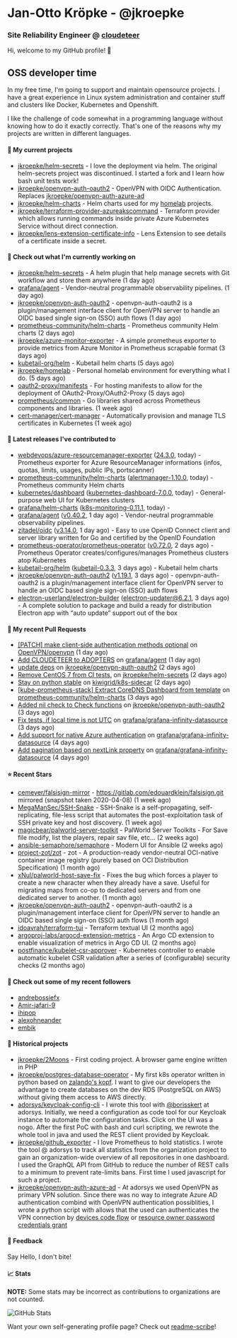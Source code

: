 # Jan-Otto Kröpke - @jkroepke
### Site Reliability Engineer @ [cloudeteer](https://cloudeteer.de/)

Hi, welcome to my GitHub profile! 👋

## OSS developer time
In my free time, I'm going to support and maintain opensource projects. I have a great experience in Linux system administration and container stuff and clusters like Docker, Kubernetes and Openshift.

I like the challenge of code somewhat in a programming language without knowing how to do it exactly correctly. That's one of the reasons why my projects are written in different languages.

#### 🌱 My current projects
- [jkroepke/helm-secrets](https://github.com/jkroepke/helm-secrets) - I love the deployment via helm. The original helm-secrets project was discontinued. I started a fork and I learn how bash unit tests work!
- [jkroepke/openvpn-auth-oauth2](https://github.com/jkroepke/openvpn-auth-oauth2) - OpenVPN with OIDC Authentication. Replaces  [jkroepke/openvpn-auth-azure-ad](https://github.com/jkroepke/openvpn-auth-azure-ad) 
- [jkroepke/helm-charts](https://github.com/jkroepke/helm-charts) - Helm charts used for my [homelab](https://github.com/jkroepke/homelab) projects.
- [jkroepke/terraform-provider-azureakscommand](https://github.com/jkroepke/terraform-provider-azureakscommand) - Terraform provider which allows running commands inside private Azure Kubernetes Service without direct connection.
- [jkroepke/lens-extension-certificate-info](https://github.com/jkroepke/lens-extension-certificate-info) - Lens Extension to see details of a certificate inside a secret.

#### 👷 Check out what I'm currently working on

- [jkroepke/helm-secrets](https://github.com/jkroepke/helm-secrets) - A helm plugin that help manage secrets with Git workflow and store them anywhere (1 day ago)
- [grafana/agent](https://github.com/grafana/agent) - Vendor-neutral programmable observability pipelines. (1 day ago)
- [jkroepke/openvpn-auth-oauth2](https://github.com/jkroepke/openvpn-auth-oauth2) - openvpn-auth-oauth2 is a plugin/management interface client for OpenVPN server to handle an OIDC based single sign-on (SSO) auth flows (1 day ago)
- [prometheus-community/helm-charts](https://github.com/prometheus-community/helm-charts) - Prometheus community Helm charts (2 days ago)
- [jkroepke/azure-monitor-exporter](https://github.com/jkroepke/azure-monitor-exporter) - A simple prometheus exporter to provide metrics from Azure Monitor in Prometheus scrapable format (3 days ago)
- [kubetail-org/helm](https://github.com/kubetail-org/helm) - Kubetail helm charts (5 days ago)
- [jkroepke/homelab](https://github.com/jkroepke/homelab) - Personal homelab environment for everything what I do. (5 days ago)
- [oauth2-proxy/manifests](https://github.com/oauth2-proxy/manifests) - For hosting manifests to allow for the deployment of OAuth2-Proxy/OAuth2-Proxy (5 days ago)
- [prometheus/common](https://github.com/prometheus/common) - Go libraries shared across Prometheus components and libraries. (1 week ago)
- [cert-manager/cert-manager](https://github.com/cert-manager/cert-manager) - Automatically provision and manage TLS certificates in Kubernetes (1 week ago)

#### 🔭 Latest releases I've contributed to

- [webdevops/azure-resourcemanager-exporter](https://github.com/webdevops/azure-resourcemanager-exporter) ([24.3.0](https://github.com/webdevops/azure-resourcemanager-exporter/releases/tag/24.3.0), today) - Prometheus exporter for Azure ResourceManager informations (infos, quotas, limits, usages, public IPs, portscanner)
- [prometheus-community/helm-charts](https://github.com/prometheus-community/helm-charts) ([alertmanager-1.10.0](https://github.com/prometheus-community/helm-charts/releases/tag/alertmanager-1.10.0), today) - Prometheus community Helm charts
- [kubernetes/dashboard](https://github.com/kubernetes/dashboard) ([kubernetes-dashboard-7.0.0](https://github.com/kubernetes/dashboard/releases/tag/kubernetes-dashboard-7.0.0), today) - General-purpose web UI for Kubernetes clusters
- [grafana/helm-charts](https://github.com/grafana/helm-charts) ([k8s-monitoring-0.11.1](https://github.com/grafana/helm-charts/releases/tag/k8s-monitoring-0.11.1), today) - 
- [grafana/agent](https://github.com/grafana/agent) ([v0.40.2](https://github.com/grafana/agent/releases/tag/v0.40.2), 1 day ago) - Vendor-neutral programmable observability pipelines.
- [zitadel/oidc](https://github.com/zitadel/oidc) ([v3.14.0](https://github.com/zitadel/oidc/releases/tag/v3.14.0), 1 day ago) - Easy to use OpenID Connect client and server library written for Go and certified by the OpenID Foundation
- [prometheus-operator/prometheus-operator](https://github.com/prometheus-operator/prometheus-operator) ([v0.72.0](https://github.com/prometheus-operator/prometheus-operator/releases/tag/v0.72.0), 2 days ago) - Prometheus Operator creates/configures/manages Prometheus clusters atop Kubernetes
- [kubetail-org/helm](https://github.com/kubetail-org/helm) ([kubetail-0.3.3](https://github.com/kubetail-org/helm/releases/tag/kubetail-0.3.3), 3 days ago) - Kubetail helm charts
- [jkroepke/openvpn-auth-oauth2](https://github.com/jkroepke/openvpn-auth-oauth2) ([v1.19.1](https://github.com/jkroepke/openvpn-auth-oauth2/releases/tag/v1.19.1), 3 days ago) - openvpn-auth-oauth2 is a plugin/management interface client for OpenVPN server to handle an OIDC based single sign-on (SSO) auth flows
- [electron-userland/electron-builder](https://github.com/electron-userland/electron-builder) ([electron-updater@6.2.1](https://github.com/electron-userland/electron-builder/releases/tag/electron-updater%406.2.1), 3 days ago) - A complete solution to package and build a ready for distribution Electron app with “auto update” support out of the box

#### 🔨 My recent Pull Requests

- [[PATCH] make client-side authentication methods optional](https://github.com/OpenVPN/openvpn/pull/513) on [OpenVPN/openvpn](https://github.com/OpenVPN/openvpn) (1 day ago)
- [Add CLOUDETEER to ADOPTERS](https://github.com/grafana/agent/pull/6613) on [grafana/agent](https://github.com/grafana/agent) (1 day ago)
- [update deps](https://github.com/jkroepke/openvpn-auth-oauth2/pull/209) on [jkroepke/openvpn-auth-oauth2](https://github.com/jkroepke/openvpn-auth-oauth2) (2 days ago)
- [Remove CentOS 7 from CI tests.](https://github.com/jkroepke/helm-secrets/pull/439) on [jkroepke/helm-secrets](https://github.com/jkroepke/helm-secrets) (2 days ago)
- [Stay on python stable](https://github.com/kiwigrid/k8s-sidecar/pull/332) on [kiwigrid/k8s-sidecar](https://github.com/kiwigrid/k8s-sidecar) (2 days ago)
- [[kube-prometheus-stack] Extract CoreDNS Dashboard from template](https://github.com/prometheus-community/helm-charts/pull/4328) on [prometheus-community/helm-charts](https://github.com/prometheus-community/helm-charts) (3 days ago)
- [Added nil check to Check functions](https://github.com/jkroepke/openvpn-auth-oauth2/pull/206) on [jkroepke/openvpn-auth-oauth2](https://github.com/jkroepke/openvpn-auth-oauth2) (3 days ago)
- [Fix tests, if local time is not UTC](https://github.com/grafana/grafana-infinity-datasource/pull/786) on [grafana/grafana-infinity-datasource](https://github.com/grafana/grafana-infinity-datasource) (3 days ago)
- [Add support for native Azure authentication](https://github.com/grafana/grafana-infinity-datasource/pull/785) on [grafana/grafana-infinity-datasource](https://github.com/grafana/grafana-infinity-datasource) (4 days ago)
- [Add pagination based on nextLink property](https://github.com/grafana/grafana-infinity-datasource/pull/784) on [grafana/grafana-infinity-datasource](https://github.com/grafana/grafana-infinity-datasource) (4 days ago)

#### ⭐ Recent Stars

- [cemeyer/falsisign-mirror](https://github.com/cemeyer/falsisign-mirror) - https://gitlab.com/edouardklein/falsisign.git mirrored (snapshot taken 2020-04-08) (1 week ago)
- [MegaManSec/SSH-Snake](https://github.com/MegaManSec/SSH-Snake) - SSH-Snake is a self-propagating, self-replicating, file-less script that automates the post-exploitation task of SSH private key and host discovery. (1 week ago)
- [magicbear/palworld-server-toolkit](https://github.com/magicbear/palworld-server-toolkit) - PalWorld Server Toolkits - For Save file modify, list the players, repair sav file, etc... (2 weeks ago)
- [ansible-semaphore/semaphore](https://github.com/ansible-semaphore/semaphore) - Modern UI for Ansible (2 weeks ago)
- [project-zot/zot](https://github.com/project-zot/zot) - zot - A production-ready vendor-neutral OCI-native container image registry (purely based on OCI Distribution Specification) (1 month ago)
- [xNul/palworld-host-save-fix](https://github.com/xNul/palworld-host-save-fix) - Fixes the bug which forces a player to create a new character when they already have a save. Useful for migrating maps from co-op to dedicated servers and from one dedicated server to another. (1 month ago)
- [jkroepke/openvpn-auth-oauth2](https://github.com/jkroepke/openvpn-auth-oauth2) - openvpn-auth-oauth2 is a plugin/management interface client for OpenVPN server to handle an OIDC based single sign-on (SSO) auth flows (1 month ago)
- [idoavrah/terraform-tui](https://github.com/idoavrah/terraform-tui) - Terraform textual UI (2 months ago)
- [argoproj-labs/argocd-extension-metrics](https://github.com/argoproj-labs/argocd-extension-metrics) - An Argo CD extension to enable visualization of metrics in Argo CD UI. (2 months ago)
- [postfinance/kubelet-csr-approver](https://github.com/postfinance/kubelet-csr-approver) - Kubernetes controller to enable automatic kubelet CSR validation after a series of (configurable) security checks (2 months ago)

#### 👯 Check out some of my recent followers

- [andrebossiefx](https://github.com/andrebossiefx)
- [Amir-jafari-9](https://github.com/Amir-jafari-9)
- [ihipop](https://github.com/ihipop)
- [alexohneander](https://github.com/alexohneander)
- [embik](https://github.com/embik)

#### 📜 Historical projects
- [jkroepke/2Moons](https://github.com/jkroepke/2Moons) - First coding project. A browser game engine written in PHP
- [jkroepke/postgres-database-operator](https://github.com/jkroepke/postgres-database-operator) - My first k8s operator written in python based on [zalando's kopf](https://github.com/zalando-incubator/kopf). I want to give our developers the advantage to create databases on the dev RDS (PostgreSQL on AWS) without giving them access to AWS directly.
- [adorsys/keycloak-config-cli](https://github.com/adorsys/keycloak-config-cli) - I wrote this tool with [@borisskert](https://github.com/borisskert) at adorsys. Initially, we need a configuration as code tool for our Keycloak instance to automate the configuration tasks. Click on the UI was a nogo. After the first PoC with bash and curl scripting, we rewrote the whole tool in java and used the REST client provided by Keycloak.
- [jkroepke/github_exporter](https://github.com/jkroepke/github_exporter) - I love Prometheus to hold statistics. I wrote the tool @ adorsys to track all statistics from the organization project to gain an organization-wide overview of all repositories in one dashboard. I used the GraphQL API from GitHub to reduce the number of REST calls to a minimum to prevent rate-limits bans. First time I used javascript for such a project.
- [jkroepke/openvpn-auth-azure-ad](https://github.com/jkroepke/openvpn-auth-azure-ad) - At adorsys we used OpenVPN as primary VPN solution. Since there was no way to integrate Azure AD authentication combind with OpenVPN authentication possiblities, I wrote a python script with allows that the used can authenticates the VPN connection by [devices code flow](https://docs.microsoft.com/en-us/azure/active-directory/develop/v2-oauth2-device-code) or [resource owner password credentials grant](https://docs.microsoft.com/en-us/azure/active-directory/develop/v2-oauth-ropc)

#### 💬 Feedback

Say Hello, I don't bite!

#### 📈 Stats

**NOTE:** Some stats may be incorrect as contributions to organizations
are not counted.

![GitHub Stats](https://github-readme-stats.vercel.app/api?username=jkroepke&count_private=false&theme=tokyonight&show_icons=true)

Want your own self-generating profile page? Check out [readme-scribe](https://github.com/muesli/readme-scribe)!
